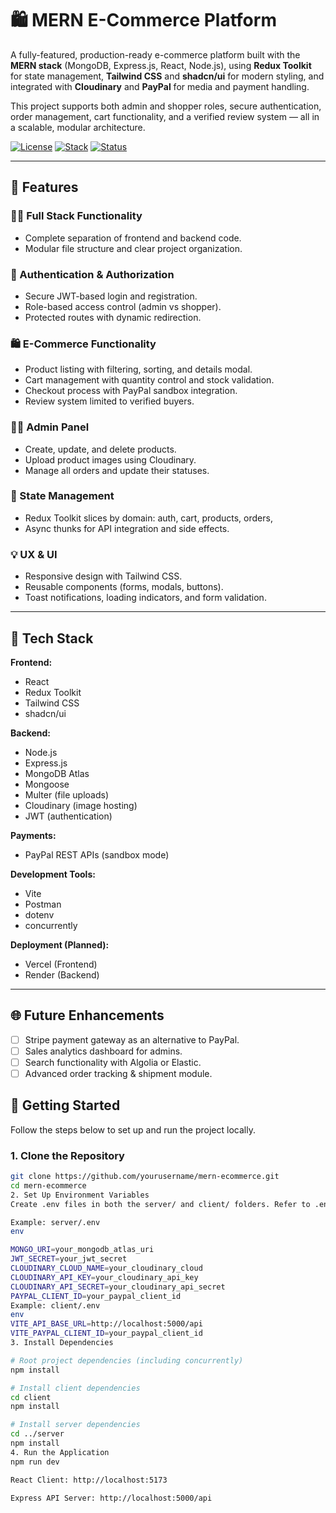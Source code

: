 # 🛍️ MERN E-Commerce Platform

A fully-featured, production-ready e-commerce platform built with the **MERN stack** (MongoDB, Express.js, React, Node.js), using **Redux Toolkit** for state management, **Tailwind CSS** and **shadcn/ui** for modern styling, and integrated with **Cloudinary** and **PayPal** for media and payment handling.

This project supports both admin and shopper roles, secure authentication, order management, cart functionality, and a verified review system — all in a scalable, modular architecture.

[![License](https://img.shields.io/badge/license-MIT-blue.svg)](LICENSE)
[![Stack](https://img.shields.io/badge/stack-MERN-blueviolet)]()
[![Status](https://img.shields.io/badge/status-In_Progress-yellow)]()

---

## 🚀 Features

### 👨‍💻 Full Stack Functionality
- Complete separation of frontend and backend code.
- Modular file structure and clear project organization.

### 🔐 Authentication & Authorization
- Secure JWT-based login and registration.
- Role-based access control (admin vs shopper).
- Protected routes with dynamic redirection.

### 🛍️ E-Commerce Functionality
- Product listing with filtering, sorting, and details modal.
- Cart management with quantity control and stock validation.
- Checkout process with PayPal sandbox integration.
- Review system limited to verified buyers.

### 👩‍💼 Admin Panel
- Create, update, and delete products.
- Upload product images using Cloudinary.
- Manage all orders and update their statuses.

### 💾 State Management
- Redux Toolkit slices by domain: auth, cart, products, orders,
- Async thunks for API integration and side effects.

### 💡 UX & UI
- Responsive design with Tailwind CSS.
- Reusable components (forms, modals, buttons).
- Toast notifications, loading indicators, and form validation.

---

## 🧰 Tech Stack

**Frontend:**
- React
- Redux Toolkit
- Tailwind CSS
- shadcn/ui

**Backend:**
- Node.js
- Express.js
- MongoDB Atlas
- Mongoose
- Multer (file uploads)
- Cloudinary (image hosting)
- JWT (authentication)

**Payments:**
- PayPal REST APIs (sandbox mode)

**Development Tools:**
- Vite
- Postman
- dotenv
- concurrently

**Deployment (Planned):**
- Vercel (Frontend)
- Render (Backend)

---

## 🌐 Future Enhancements

- [ ] Stripe payment gateway as an alternative to PayPal.
- [ ] Sales analytics dashboard for admins.
- [ ] Search functionality with Algolia or Elastic.
- [ ] Advanced order tracking & shipment module.

## 🚀 Getting Started

Follow the steps below to set up and run the project locally.

### 1. Clone the Repository

```bash
git clone https://github.com/yourusername/mern-ecommerce.git
cd mern-ecommerce
2. Set Up Environment Variables
Create .env files in both the server/ and client/ folders. Refer to .env.example if provided.

Example: server/.env
env

MONGO_URI=your_mongodb_atlas_uri
JWT_SECRET=your_jwt_secret
CLOUDINARY_CLOUD_NAME=your_cloudinary_cloud
CLOUDINARY_API_KEY=your_cloudinary_api_key
CLOUDINARY_API_SECRET=your_cloudinary_api_secret
PAYPAL_CLIENT_ID=your_paypal_client_id
Example: client/.env
env
VITE_API_BASE_URL=http://localhost:5000/api
VITE_PAYPAL_CLIENT_ID=your_paypal_client_id
3. Install Dependencies

# Root project dependencies (including concurrently)
npm install

# Install client dependencies
cd client
npm install

# Install server dependencies
cd ../server
npm install
4. Run the Application
npm run dev

React Client: http://localhost:5173

Express API Server: http://localhost:5000/api

